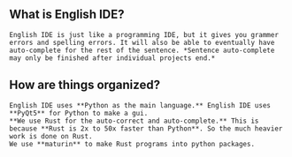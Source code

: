 ## What is English IDE?
	English IDE is just like a programming IDE, but it gives you grammer errors and spelling errors. It will also be able to eventually have auto-complete for the rest of the sentence. *Sentence auto-complete may only be finished after individual projects end.*

## How are things organized?
	English IDE uses **Python as the main language.** English IDE uses **PyQt5** for Python to make a gui.
	**We use Rust for the auto-correct and auto-complete.** This is because **Rust is 2x to 50x faster than Python**. So the much heavier work is done on Rust.
	We use **maturin** to make Rust programs into python packages.
